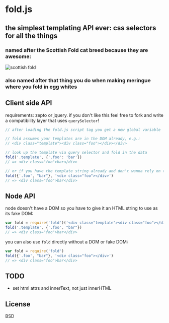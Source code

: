 # fold.js

## the simplest templating API ever: css selectors for all the things

### named after the Scottish Fold cat breed because they are awesome:

![scottish fold](http://upload.wikimedia.org/wikipedia/commons/5/5d/Adult_Scottish_Fold.jpg)

### also named after that thing you do when making meringue where you fold in egg whites

## Client side API

requirements: zepto or jquery. if you don't like this feel free to fork and write a compatibility layer that uses `querySelector`!

```javascript
// after loading the fold.js script tag you get a new global variable 'fold'

// fold assumes your templates are in the DOM already, e.g.:
// <div class="template"><div class="foo"></div></div>

// look up the template via query selector and fold in the data
fold('.template', {'.foo': 'bar'})
// => <div class="foo">bar</div>

// or if you have the template string already and don't wanna rely on the DOM
fold({'.foo', "bar"}, '<div class="foo"></div>')
// => <div class="foo">bar</div>
```

## Node API

node doesn't have a DOM so you have to give it an HTML string to use as its fake DOM:

```javascript
var fold = require('fold')('<div class="template"><div class="foo"></div></div>')
fold('.template', {'.foo', "bar"})
// => <div class="foo">bar</div>
```

you can also use `fold` directly without a DOM or fake DOM:

```javascript
var fold = require('fold')
fold({'.foo', "bar"}, '<div class="foo"></div>')
// => <div class="foo">bar</div>
```

## TODO

- set html attrs and innerText, not just innerHTML

## License

BSD